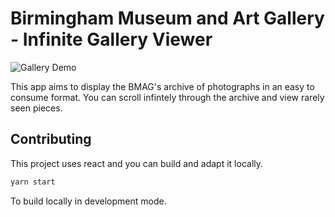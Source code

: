 # Birmingham Museum and Art Gallery - Infinite Gallery Viewer

![Gallery Demo](https://user-images.githubusercontent.com/8436717/37865869-79aac776-2f7a-11e8-8c73-fb853681bfb9.gif)


This app aims to display the BMAG's archive of photographs in an easy to consume format. You can scroll infintely through the archive and view rarely seen pieces.

## Contributing

This project uses react and you can build and adapt it locally.

```sh
yarn start
```

To build locally in development mode.

